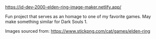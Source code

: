 https://id-dev-2000-elden-ring-image-maker.netlify.app/

Fun project that serves as an homage to one of my favorite games. May make something similar for Dark Souls 1.

Images sourced from: https://www.stickpng.com/cat/games/elden-ring
